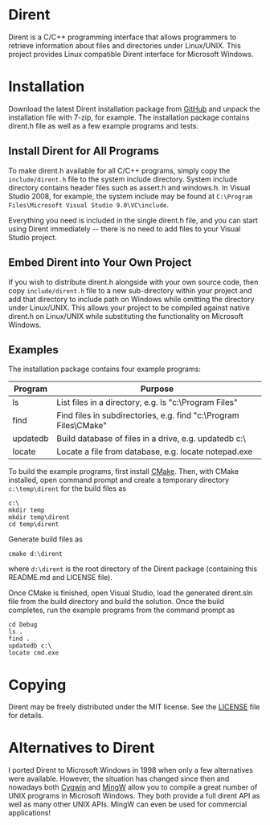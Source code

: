 # Dirent
Dirent is a C/C++ programming interface that allows programmers to retrieve
information about files and directories under Linux/UNIX.  This project
provides Linux compatible Dirent interface for Microsoft Windows.


# Installation

Download the latest Dirent installation package from
[GitHub](https://github.com/tronkko/dirent/releases) and
unpack the installation file with 7-zip, for example.  The installation
package contains dirent.h file as well as a few example programs and
tests.


## Install Dirent for All Programs

To make dirent.h available for all C/C++ programs, simply copy the
``include/dirent.h`` file to the system include directory.  System include
directory contains header files such as assert.h and windows.h.  In Visual
Studio 2008, for example, the system include may be found at
``C:\Program Files\Microsoft Visual Studio 9.0\VC\include``.

Everything you need is included in the single dirent.h file, and you can
start using Dirent immediately -- there is no need to add files to your
Visual Studio project.


## Embed Dirent into Your Own Project

If you wish to distribute dirent.h alongside with your own source code, then
copy ``include/dirent.h`` file to a new sub-directory within your project and
add that directory to include path on Windows while omitting the directory
under Linux/UNIX.  This allows your project to be compiled against native
dirent.h on Linux/UNIX while substituting the functionality on Microsoft
Windows.


## Examples

The installation package contains four example programs:

Program  | Purpose
-------- | -----------------------------------------------------------------
ls       | List files in a directory, e.g. ls "c:\Program Files"
find     | Find files in subdirectories, e.g. find "c:\Program Files\CMake"
updatedb | Build database of files in a drive, e.g. updatedb c:\
locate   | Locate a file from database, e.g. locate notepad.exe

To build the example programs, first install [CMake](https://cmake.org/).
Then, with CMake installed, open command prompt and create a temporary
directory ``c:\temp\dirent`` for the build files as

```
c:\
mkdir temp
mkdir temp\dirent
cd temp\dirent
```

Generate build files as

```
cmake d:\dirent
```

where ``d:\dirent`` is the root directory of the Dirent package (containing
this README.md and LICENSE file).

Once CMake is finished, open Visual Studio, load the generated dirent.sln file
from the build directory and build the solution.  Once the build completes, run
the example programs from the command prompt as

```
cd Debug
ls .
find .
updatedb c:\
locate cmd.exe
```


# Copying

Dirent may be freely distributed under the MIT license.  See the
[LICENSE](LICENSE) file for details.


# Alternatives to Dirent

I ported Dirent to Microsoft Windows in 1998 when only a few alternatives
were available.  However, the situation has changed since then and nowadays
both [Cygwin](http://www.cygwin.com) and [MingW](http://www.mingw.org)
allow you to compile a great number of UNIX programs in Microsoft Windows.
They both provide a full dirent API as well as many other UNIX APIs.  MingW
can even be used for commercial applications!
